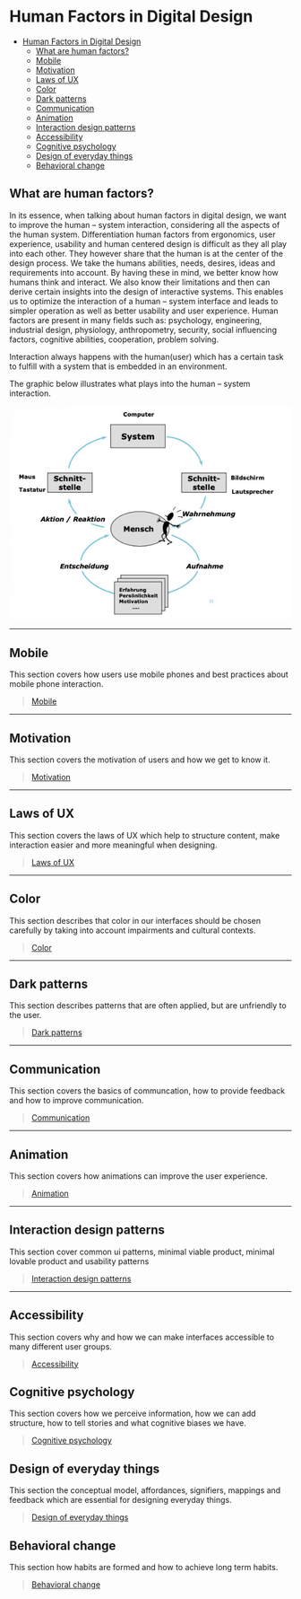 # Human Factors in Digital Design

- [Human Factors in Digital Design](#human-factors-in-digital-design)
  - [What are human factors?](#what-are-human-factors)
  - [Mobile](#mobile)
  - [Motivation](#motivation)
  - [Laws of UX](#laws-of-ux)
  - [Color](#color)
  - [Dark patterns](#dark-patterns)
  - [Communication](#communication)
  - [Animation](#animation)
  - [Interaction design patterns](#interaction-design-patterns)
  - [Accessibility](#accessibility)
  - [Cognitive psychology](#cognitive-psychology)
  - [Design of everyday things](#design-of-everyday-things)
  - [Behavioral change](#behavioral-change)

## What are human factors?

In its essence, when talking about human factors in digital design, we want to improve the human – system interaction, considering all the aspects of the human system. Differentiation human factors from ergonomics, user experience, usability and human centered design is difficult as they all play into each other. They however share that the human is at the center of the design process. We take the humans abilities, needs, desires, ideas and requirements into account. By having these in mind, we better know how humans think and interact. We also know their limitations and then can derive certain insights into the design of interactive systems. This enables us to optimize the interaction of a human – system interface and leads to simpler operation as well as better usability and user experience.
Human factors are present in many fields such as: psychology, engineering, industrial design, physiology, anthropometry, security, social influencing factors, cognitive abilities, cooperation, problem solving.

Interaction always happens with the human(user) which has a certain task to fulfill with a system that is embedded in an environment.

The graphic below illustrates what plays into the human – system interaction.

![Human system interaction](./images/human-system-interaction.jpg)

---

## Mobile

This section covers how users use mobile phones and best practices about mobile phone interaction.

> [Mobile](mobile)

---

## Motivation

This section covers the motivation of users and how we get to know it.

> [Motivation](motivation)

---

## Laws of UX

This section covers the laws of UX which help to structure content, make interaction easier and more meaningful when designing.

> [Laws of UX](laws-of-ux)

---

## Color

This section describes that color in our interfaces should be chosen carefully by taking into account impairments and cultural contexts.

> [Color](color)

---

## Dark patterns

This section describes patterns that are often applied, but are unfriendly to the user.

> [Dark patterns](dark-patterns)

---

## Communication

This section covers the basics of communcation, how to provide feedback and how to improve communication.

> [Communication](communication)

---

## Animation

This section covers how animations can improve the user experience.

> [Animation](animation)

---

## Interaction design patterns

This section cover common ui patterns, minimal viable product, minimal lovable product and usability patterns

> [Interaction design patterns](interaction-design-patterns)

---

## Accessibility

This section covers why and how we can make interfaces accessible to many different user groups.

> [Accessibility](accessibility)

## Cognitive psychology

This section covers how we perceive information, how we can add structure, how to tell stories and what cognitive biases we have.

> [Cognitive psychology](cognitive-psychology)

## Design of everyday things

This section the conceptual model, affordances, signifiers, mappings and feedback which are essential for designing everyday things.

> [Design of everyday things](design-of-everyday-things)

## Behavioral change

This section how habits are formed and how to achieve long term habits.

> [Behavioral change](behavioral-change)